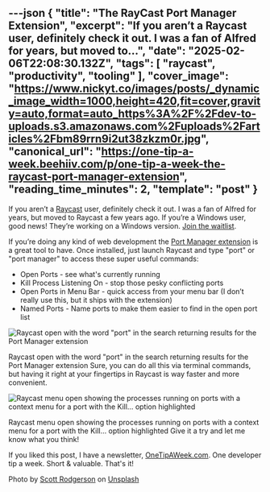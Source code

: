 ---json
{
  "title": "The RayCast Port Manager Extension",
  "excerpt": "If you aren’t a Raycast user, definitely check it out. I was a fan of Alfred for years, but moved to...",
  "date": "2025-02-06T22:08:30.132Z",
  "tags": [
    "raycast",
    "productivity",
    "tooling"
  ],
  "cover_image": "https://www.nickyt.co/images/posts/_dynamic_image_width=1000,height=420,fit=cover,gravity=auto,format=auto_https%3A%2F%2Fdev-to-uploads.s3.amazonaws.com%2Fuploads%2Farticles%2Fbm89rrn9i2ut38zkzm0r.jpg",
  "canonical_url": "https://one-tip-a-week.beehiiv.com/p/one-tip-a-week-the-raycast-port-manager-extension",
  "reading_time_minutes": 2,
  "template": "post"
}
---

If you aren’t a [Raycast](https://www.raycast.com) user, definitely check it out. I was a fan of Alfred for years, but moved to Raycast a few years ago. If you’re a Windows user, good news! They’re working on a Windows version. [Join the waitlist](https://www.raycast.com/windows).

If you’re doing any kind of web development the [Port Manager extension](https://www.raycast.com/lucaschultz/port-manager?utm_source=one-tip-a-week.beehiiv.com&utm_medium=referral&utm_campaign=one-tip-a-week-the-raycast-port-manager-extension) is a great tool to have. Once installed, just launch Raycast and type "port" or "port manager" to access these super useful commands:

- Open Ports - see what's currently running
- Kill Process Listening On - stop those pesky conflicting ports
- Open Ports in Menu Bar - quick access from your menu bar (I don’t really use this, but it ships with the extension)
- Named Ports - Name ports to make them easier to find in the open port list

![Raycast open with the word "port" in the search returning results for the Port Manager extension](https://www.nickyt.co/images/posts/_uploads_articles_1dtjslii1ur6j1qmau0t.png)

Raycast open with the word "port" in the search returning results for the Port Manager extension
Sure, you can do all this via terminal commands, but having it right at your fingertips in Raycast is way faster and more convenient.

![Raycast menu open showing the processes running on ports with a context menu for a port with the Kill… option highlighted ](https://www.nickyt.co/images/posts/_uploads_articles_ubqh6ow7eardjgqi9fwb.png)

Raycast menu open showing the processes running on ports with a context menu for a port with the Kill… option highlighted
Give it a try and let me know what you think!

If you liked this post, I have a newsletter, [OneTipAWeek.com](https://OneTipAWeek.com). One developer tip a week. Short & valuable. That's it!

Photo by <a href="https://unsplash.com/@scottrodgerson?utm_content=creditCopyText&utm_medium=referral&utm_source=unsplash">Scott Rodgerson</a> on <a href="https://unsplash.com/photos/a-bunch-of-blue-wires-connected-to-each-other-PSpf_XgOM5w?utm_content=creditCopyText&utm_medium=referral&utm_source=unsplash">Unsplash</a>
